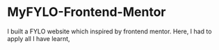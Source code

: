 # MyFYLO-Frontend-Mentor
I built a FYLO website which inspired by frontend mentor. Here, I had to apply all I have learnt,
